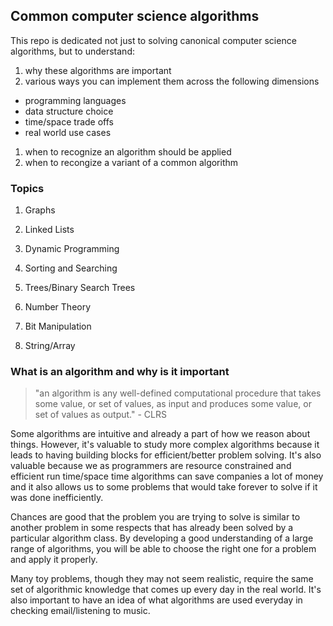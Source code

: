 ## Common computer science algorithms 

This repo is dedicated not just to solving canonical computer science algorithms, but to understand: 

1. why these algorithms are important
1. various ways you can implement them across the following dimensions
  - programming languages
  - data structure choice
  - time/space trade offs
  - real world use cases
1. when to recognize an algorithm should be applied
1. when to recongize a variant of a common algorithm

### Topics

1. Graphs


1. Linked Lists

1. Dynamic Programming

1. Sorting and Searching

1. Trees/Binary Search Trees

1. Number Theory

1. Bit Manipulation

1. String/Array

### What is an algorithm and why is it important

> "an algorithm is any well-defined computational procedure that takes some value, or set of values, as input and produces some value, or set of values as output." - CLRS

Some algorithms are intuitive and already a part of how we reason about things. However, it's valuable to study more complex algorithms because it leads to having building blocks for efficient/better problem solving. It's also valuable because we as programmers are resource constrained and efficient run time/space time algorithms can save companies a lot of money and it also allows us to some problems that would take forever to solve if it was done inefficiently. 

Chances are good that the problem you are trying to solve is similar to another problem in some respects that has already been solved by a particular algorithm class. By developing a good understanding of a large range of algorithms, you will be able to choose the right one for a problem and apply it properly.

Many toy problems, though they may not seem realistic, require the same set of algorithmic knowledge that comes up every day in the real world. It's also important to have an idea of what algorithms are used everyday in checking email/listening to music.
